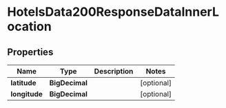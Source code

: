 

# HotelsData200ResponseDataInnerLocation


## Properties

| Name | Type | Description | Notes |
|------------ | ------------- | ------------- | -------------|
|**latitude** | **BigDecimal** |  |  [optional] |
|**longitude** | **BigDecimal** |  |  [optional] |



